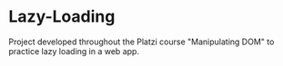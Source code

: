 # Lazy-Loading
Project developed throughout the Platzi course "Manipulating DOM" to practice lazy loading in a web app.
